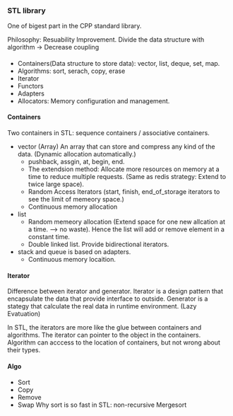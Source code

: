 ### STL library 
One of bigest part in the CPP standard library.

Philosophy: Resuability Improvement. Divide the data structure with algorithm
    -> Decrease coupling

#### 
- Containers(Data structure to store data): vector, list, deque, set, map.
- Algorithms: sort, serach, copy, erase
- Iterator
- Functors 
- Adapters 
- Allocators: Memory configuration and management.

#### Containers
Two containers in STL: sequence containers / associative containers.
- vector (Array)
    An array that can store and compress any kind of the data. (Dynamic allocation automatically.)
    * pushback, assgin, at, begin, end.
    * The extendsion method: Allocate more resources on memory at a time to reduce multiple requests. (Same as redis strategy: Extend to twice large space).
    * Random Access Iterators (start, finish, end_of_storage iterators to see the limit of memeory space.)
    * Continuous memory allocation
- list
    * Random memeory allocation (Extend space for one new allcation at a time. --> no waste). Hence the list will add or remove element in a constant time. 
    * Double linked list. Provide bidirectional iterators.
- stack and queue is based on adapters.
    * Continuous memory locaition. 

#### Iterator
Difference between iterator and generator. Iterator is a design pattern that encapsulate the data that provide interface to outside. Generator is a stategy that calculate the real data in runtime environment. (Lazy Evatuation)

In STL, the iterators are more like the glue between containers and algorithms. The iterator can pointer to the object in the containers. Algorithm can acccess to the location of containers, but not wrong about their types.

#### Algo
- Sort
- Copy
- Remove
- Swap
Why sort is so fast in STL:
    non-recursive Mergesort 